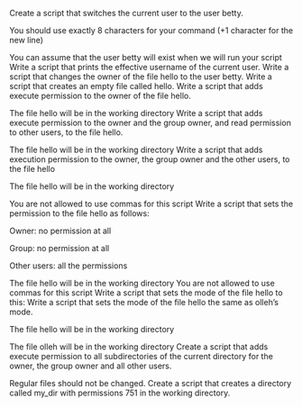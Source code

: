 Create a script that switches the current user to the user betty.


You should use exactly 8 characters for your command (+1 character for the new line)

You can assume that the user betty will exist when we will run your script
Write a script that prints the effective username of the current user.
Write a script that changes the owner of the file hello to the user betty.
Write a script that creates an empty file called hello.
Write a script that adds execute permission to the owner of the file hello.


The file hello will be in the working directory
Write a script that adds execute permission to the owner and the group owner, and read permission to other users, to the file hello.


The file hello will be in the working directory
Write a script that adds execution permission to the owner, the group owner and the other users, to the file hello


The file hello will be in the working directory

You are not allowed to use commas for this script
Write a script that sets the permission to the file hello as follows:


Owner: no permission at all

Group: no permission at all

Other users: all the permissions

The file hello will be in the working directory You are not allowed to use commas for this script
Write a script that sets the mode of the file hello to this:
Write a script that sets the mode of the file hello the same as olleh’s mode.


The file hello will be in the working directory

The file olleh will be in the working directory
Create a script that adds execute permission to all subdirectories of the current directory for the owner, the group owner and all other users.


Regular files should not be changed.
Create a script that creates a directory called my_dir with permissions 751 in the working directory.
